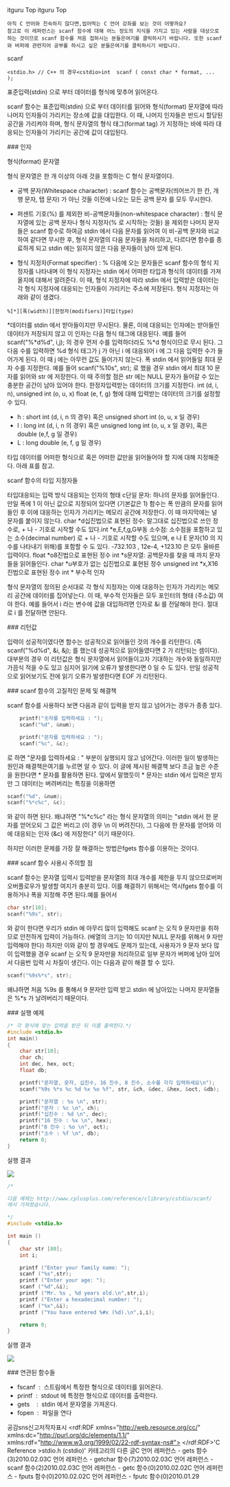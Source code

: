  itguru Top itguru Top

```warning
아직 C 언어와 친숙하지 않다면,씹어먹는 C 언어 강좌를 보는 것이 어떻까요?
참고로 이 레퍼런스는 scanf 함수에 대해 어느 정도의 지식을 가지고 있는 사람을 대상으로 하는 것이므로 scanf 함수를 처음 접하시는 분들은여기를 클릭하시기 바랍니다. 또한 scanf 와 버퍼에 관련지어 공부를 하시고 싶은 분들은여기를 클릭하시기 바랍니다.

```

scanf
```info
<stdio.h> // C++ 의 경우<cstdio>int  scanf ( const char * format, ... );
```



표준입력(stdin) 으로 부터 데이터를 형식에 맞추어 읽어온다.


scanf 함수는 표준입력(stdin) 으로 부터 데이터를 읽어와 형식(format) 문자열에 따라 나머지 인자들이 가리키는 장소에 값을 대입한다. 이 때, 나머지 인자들은 반드시 할당된 공간을 가리켜야 하며, 형식 문자열의 형식 태그(format tag) 가 지정하는 바에 따라 대응되는 인자들이 가리키는 공간에 값이 대입된다.

### 인자

형식(format) 문자열

형식 문자열은 한 개 이상의 아래 것을 포함하는 C 형식 문자열이다.


* 공백 문자(Whitespace character) : scanf 함수는 공백문자(띄어쓰기 한 칸, 개행 문자, 탭 문자) 가 아닌 것들 이전에 나오는 모든 공백 문자 를 모두 무시한다.
* 퍼센트 기호(%) 를 제외한 비-공백문자들(non-whitespace character) : 형식 문자열에 있는 공백 문자나 형식 지정자(% 로 시작하는 것들) 을 제외한 나머지 문자들은 scanf 함수로 하여금 stdin 에서 다음 문자를 읽어여 이 비-공백 문자와 비교하여 같다면 무시한 후, 형식 문자열의 다음 문자들을 처리하고, 다르다면 함수를 종료하게 되고 stdin 에는 읽히지 않은 다음 문자들이 남아 있게 된다.

* 형식 지정자(Format specifier) : % 다음에 오는 문자들은 scanf 함수의 형식 지정자를 나타내며 이 형식 지정자는 stdin 에서 어떠한 타입과 형식의 데이터를 가져올지에 대해서 알려준다. 이 때, 형식 지정자에 따라 stdin 에서 입력받은 데이터는 각 형식 지정자에 대응되는 인자들이 가리키는 주소에 저장된다. 형식 지정자는 아래와 같이 생겼다.

```info
%[*][폭(width)][한정자(modifiers)]타입(type)
```


*데이터를 stdin 에서 받아들이지만 무시된다. 물론, 이에 대응되는 인자에는 받아들인 데이터가 저장되지 않고 이 인자는 다음 형식 태그에 대응된다.
예를 들어 scanf("%*d%d", i,j); 의 경우 먼저 수를 입력하더라도 %*d 형식이므로 무시 된다. 그 다음 수를 입력하면 %d 형식 태그가 j 가 아닌 i 에 대응되어 i 에 그 다음 입력한 수가 들어가게 된다. 이 때 j 에는 아무런 값도 들어가지 않는다.
폭
stdin 에서 읽어들일 최대 문자 수를 지정한다.
예를 들어 scanf("%10s", str); 로 했을 경우 stdin 에서 최대 10 문자를 읽어와 str 에 저장한다. 이 때 주의할 점은 str 에는 NULL 문자가 들어갈 수 있는 충분한 공간이 남아 있어야 한다.
한정자입력받는 데이터의 크기를 지정한다. int (d, i, n), unsigned int (o, u, x) float (e, f, g) 형에 대해 입력받는 데이터의 크기를 설정할 수 있다.

* h : short int (d, i, n 의 경우) 혹은 unsigned short int (o, u, x 일 경우)
* l : long int (d, i, n 의 경우) 혹은 unsigned long int (o, u, x 일 경우), 혹은 double (e,f, g 일 경우)
* L : long double (e, f, g 일 경우)

타입
데이터를 어떠한 형식으로 혹은 어떠한 값만을 읽어들어야 할 지에 대해 지정해준다. 아래 표를 참고.



scanf 함수의 타입 지정자들

타입대응되는 입력 방식
대응되는 인자의 형태
c단일 문자: 하나의 문자를 읽어들인다. 만일 폭에 1 이 아닌 값으로 지정되어 있다면 (기본값은 1) 함수는 폭 만큼의 문자를 읽어들인 후 이에 대응하는 인자가 가리키는 메모리 공간에 저장한다. 이 때 마지막에는 널 문자를 붙이지 않는다.
char *d십진법으로 표현된 정수: 말그대로 십진법으로 쓰인 정수로, + 나 - 기호로 시작할 수도 있다.int *e,E,f,g,G부동 소수점: 소수점을 포함하고 있는 소수(decimal number) 로 + 나 - 기호로 시작할 수도 있으며, e 나 E 문자(10 의 지수를 나타내기 위해)를 포함할 수 도 있다. -732.103 , 12e-4, +123.10 은 모두 올바른 입력이다.
float *o8진법으로 표현된 정수
int *s문자열: 공백문자를 찾을 때 까지 문자들을 읽어들인다.
char *u부호가 없는 십진법으로 표현된 정수
unsigned int *x,X16진법으로 표현된 정수
int *
부수적 인자

형식 문자열의 정의된 순서대로 각 형식 지정자는 이에 대응하는 인자가 가리키는 메모리 공간에 데이터를 집어넣는다. 이 때, 부수적 인자들은 모두 포인터의 형태 (주소값) 여야 한다. 예를 들어서 i 라는 변수에 값을 대입하려면 인자로 &i 를 전달해야 한다. 절대로 i 를 전달하면 안된다.

### 리턴값

입력이 성공적이였다면 함수는 성공적으로 읽어들인 것의 개수를 리턴한다.
(즉 scanf("%d%d", &i, &j); 를 했는데 성공적으로 읽어들였다면 2 가 리턴되는 셈이다).
대부분의 경우 이 리턴값은 형식 문자열에서 읽어들이고자 기대하는 개수와 동일하지만 가끔식 적을 수도 있고 심지어 읽기에 오류가 발생한다면 0 일 수 도 있다.
만일 성공적으로 읽어보기도 전에 읽기 오류가 발생한다면 EOF 가 리턴된다.


### scanf 함수의 고질적인 문제 및 해결책

scanf 함수를 사용하다 보면 다음과 같이 입력을 받지 않고 넘어가는 경우가 종종 있다.

```cpp
    printf("숫자를 입력하세요 : ");
    scanf("%d", &num);

    printf("문자를 입력하세요 : ");
    scanf("%c", &c);
```

로 하면 "문자를 입력하세요 : " 부분이 실행되지 않고 넘어간다.
이러한 일이 발생하는 원인과 해결책은여기를 누르면 알 수 있다. 이 글에 제시된 해결책 보다 조금 높은 수준을 원한다면 * 문자를 활용하면 된다. 앞에서 말했듯이 * 문자는 stdin 에서 입력은 받지만 그 데이터는 버려버리는 특징을 이용하면

```cpp
scanf("%d", &num);
scanf("%*c%c", &c);
```

와 같이 하면 된다. 왜냐하면 "%*c%c" 라는 형식 문자열의 의미는 "stdin 에서 한 문자를 얻어오되 그 값은 버리고 (이 경우 \n 이 버려진다), 그 다음에 한 문자를 얻어와 이에 대응되는 인자 (&c) 에 저장한다" 이기 때문이다.

하지만 이러한 문제를 가장 잘 해결하는 방법은fgets 함수를 이용하는 것이다.

### scanf 함수 사용시 주의할 점

scanf 함수는 문자열 입력시 입력받을 문자열의 최대 개수를 제한을 두지 않으므로버퍼 오버플로우가 발생할 여지가 충분히 있다. 이를 해결하기 위해서는 역시fgets 함수를 이용하거나 폭을 지정해 주면 된다.예를 들어서

```cpp
char str[10];
scanf("%9s", str);
```

와 같이 한다면 우리가 stdin 에 아무리 많이 입력해도 scanf 는 오직 9 문자만을 취하므로 안전하게 입력이 가능하다. (배열의 크기는 10 이지만 NULL 문자를 위해서 9 자만 입력해야 한다) 하지만 이와 같이 할 경우에도 문제가 있는데, 사용자가 9 문자 보다 많이 입력했을 경우 scanf 는 오직 9 문자만을 처리하므로 일부 문자가 버퍼에 남아 있어서 다음번 입력 시 차질이 생긴다. 이는 다음과 같이 해결 할 수 있다.

```cpp
scanf("%9s%*s", str);
```

왜냐하면 처음 %9s 를 통해서 9 문자만 입력 받고 stdin 에 남아있는 나머지 문자열들은 %*s 가 날려버리기 때문이다.

### 실행 예제

```cpp
/* 각 형식에 맞는 입력을 받은 뒤 이를 출력한다.*/
#include <stdio.h>
int main()
{
    char str[10];
    char ch;
    int dec, hex, oct;
    float db;

    printf("문자열, 문자, 십진수, 16 진수, 8 진수, 소수를 각각 입력하세요\n");
    scanf("%9s %*s %c %d %x %o %f", str, &ch, &dec, &hex, &oct, &db);

    printf("문자열 : %s \n", str);
    printf("문자 : %c \n", ch);
    printf("십진수 : %d \n", dec);
    printf("16 진수 : %x \n", hex);
    printf("8 진수 : %o \n", oct);
    printf("소수 : %f \n", db);
    return 0;
}

```

실행 결과

![](http://img1.daumcdn.net/thumb/R1920x0/?fname=http%3A%2F%2Fcfile24.uf.tistory.com%2Fimage%2F1653C4014B6857C23335C6)

```cpp
/*

다음 예제는 http://www.cplusplus.com/reference/clibrary/cstdio/scanf/
에서 가져왔습니다.

*/
#include <stdio.h>

int main ()
{
    char str [80];
    int i;

    printf ("Enter your family name: ");
    scanf ("%s",str);
    printf ("Enter your age: ");
    scanf ("%d",&i);
    printf ("Mr. %s , %d years old.\n",str,i);
    printf ("Enter a hexadecimal number: ");
    scanf ("%x",&i);
    printf ("You have entered %#x (%d).\n",i,i);

    return 0;
}
```

실행 결과

![](http://img1.daumcdn.net/thumb/R1920x0/?fname=http%3A%2F%2Fcfile27.uf.tistory.com%2Fimage%2F1612E6054B685860348FB9)

### 연관된 함수들


* fscanf  :  스트림에서 특정한 형식으로 데이터를 읽어온다.
* printf  :  stdout 에 특정한 형식으로 데이터를 출력한다.
* gets    :  stdin 에서 문자열을 가져온다.
* fopen  :  파일을 연다


공감sns신고저작자표시	<rdf:RDF xmlns="http://web.resource.org/cc/" xmlns:dc="http://purl.org/dc/elements/1.1/" xmlns:rdf="http://www.w3.org/1999/02/22-rdf-syntax-ns#">		<Work rdf:about="">			<license rdf:resource="http://creativecommons.org/licenses/by-fr/2.0/kr/" />		</Work>		<License rdf:about="http://creativecommons.org/licenses/by-fr/">			<permits rdf:resource="http://web.resource.org/cc/Reproduction"/>			<permits rdf:resource="http://web.resource.org/cc/Distribution"/>			<requires rdf:resource="http://web.resource.org/cc/Notice"/>			<requires rdf:resource="http://web.resource.org/cc/Attribution"/>			<permits rdf:resource="http://web.resource.org/cc/DerivativeWorks"/>		</License>	</rdf:RDF>'C Reference >stdio.h (cstdio)' 카테고리의 다른 글C 언어 레퍼런스 - gets 함수(3)2010.02.03C 언어 레퍼런스 - getchar 함수(7)2010.02.03C 언어 레퍼런스 - scanf 함수(2)2010.02.03C 언어 레퍼런스 - getc 함수(0)2010.02.02C 언어 레퍼런스 - fputs 함수(0)2010.02.02C 언어 레퍼런스 -  fputc 함수(0)2010.01.29

